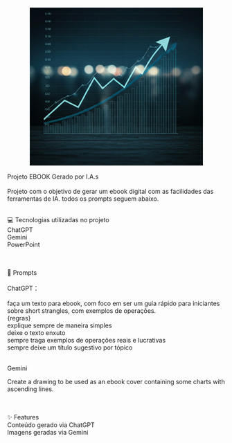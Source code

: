 <p align="center">
    <img width="400" src="assets/grafico_gemini.png">
</p>

Projeto EBOOK Gerado por I.A.s<br><br>
Projeto com o objetivo de gerar um ebook digital com as facilidades das ferramentas de IA. todos os prompts seguem abaixo.<br><br>


💻 Tecnologias utilizadas no projeto<br>
ChatGPT<br>
Gemini<br>
PowerPoint<br><br><br>


🧠 Prompts<br><br>
ChatGPT：<br><br>
faça um texto para ebook, com foco em ser um guia rápido para iniciantes sobre short strangles, com exemplos de operações.<br>
{regras}<br>
 explique sempre de maneira simples<br>
 deixe o texto enxuto<br>
 sempre traga exemplos de operações reais e lucrativas<br>
 sempre deixe um título sugestivo por tópico<br><br>

Gemini<br>

Create a drawing to be used as an ebook cover containing some charts with ascending lines. <br><br><br>


✨ Features<br>
Conteúdo gerado via ChatGPT<br>
Imagens geradas via Gemini<br>

